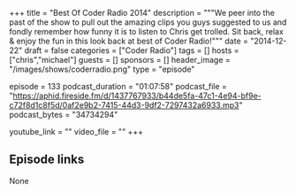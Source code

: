 +++
title = "Best Of Coder Radio 2014"
description = """We peer into the past of the show to pull out the amazing clips you guys suggested to us and fondly remember how funny it is to listen to Chris get trolled. Sit back, relax & enjoy the fun in this look back at best of Coder Radio!"""
date = "2014-12-22"
draft = false
categories = ["Coder Radio"]
tags = []
hosts = ["chris","michael"]
guests = []
sponsors = []
header_image = "/images/shows/coderradio.png"
type = "episode"

episode = 133
podcast_duration = "01:07:58"
podcast_file = "https://aphid.fireside.fm/d/1437767933/b44de5fa-47c1-4e94-bf9e-c72f8d1c8f5d/0af2e9b2-7415-44d3-9df2-7297432a6933.mp3"
podcast_bytes = "34734294"

youtube_link = ""
video_file = ""
+++

## Episode links

None

